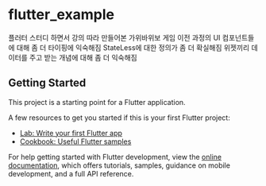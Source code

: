 # flutter_example

플러터 스터디 하면서 강의 따라 만들어본 가위바위보 게임
이전 과정의 UI 컴포넌트들에 대해 좀 더 타이핑에 익숙해짐
StateLess에 대한 정의가 좀 더 확실해짐
위젯끼리 데이터를 주고 받는 개념에 대해 좀 더 익숙해짐

## Getting Started

This project is a starting point for a Flutter application.

A few resources to get you started if this is your first Flutter project:

- [Lab: Write your first Flutter app](https://docs.flutter.dev/get-started/codelab)
- [Cookbook: Useful Flutter samples](https://docs.flutter.dev/cookbook)

For help getting started with Flutter development, view the
[online documentation](https://docs.flutter.dev/), which offers tutorials,
samples, guidance on mobile development, and a full API reference.
